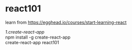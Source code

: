 # react101
learn from <https://egghead.io/courses/start-learning-react>

*1.create-react-app*    
npm install -g create-react-app  
create-react-app react101
